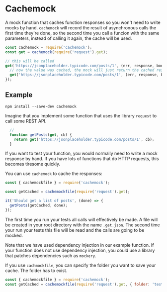 # Cachemock

A mock function that caches function responses so you won't need to write mocks by hand.
`cachemock` will record the result of asynchronous calls the first time they're
done, so the second time you call a funcion with the same parameters, instead of
calling it again, the cache will be used.

``` js
const cachemock = require('cachemock');
const get = cachemock(require('request').get);

// this will be called
get('https://jsonplaceholder.typicode.com/posts/1', (err, response, body) => {
  // now the value was cached, the mock will just return the cached response
  get('https://jsonplaceholder.typicode.com/posts/1', (err, response, body) => {});
});
```

## Example

```
npm install --save-dev cachemock
```

Imagine that you implement some function that uses the library `request` to
call some REST API.

``` js
  //
  function getPosts(get, cb) {
    return get('https://jsonplaceholder.typicode.com/posts/1', cb);
  }
```

If you want to test your function, you would normally need to write a mock response by hand. If you have lots of functions that do HTTP requests, this becomes tiresome quickly.

You can use `cachemock` to cache the responses:

``` js
const { cachemockfile } = require('cachemock');

const getCached = cachemockfile(require('request').get);

it('Should get a list of posts', (done) => {
  getPosts(getCached, done);
});
```

The first time you run your tests all calls will effectively be made. A file will be created in your root directory with the name `.get.json`. The second time your run your tests this file wiil be read and the calls are going to be mocked.

Note that we have used dependency injection in our example function. If your function does not use dependency injection, you could use a library that patches dependencies such as `mockery`.

If you use `cachmockfile`, you can specify the folder you want to save your cache. The folder has to exist.

``` js
const { cachemockfile } = require('cachemock');
const getCached = cachemockfile(require('request').get, { folder: 'test' });
```
